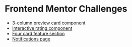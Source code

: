 # Frontend Mentor Challenges
<ul>
<li><a href="https://leyua.github.io/frontend-mentor/3-column-preview-card-component-main/">3-column preview card component</a></li>
<li><a href="https://leyua.github.io/frontend-mentor/interactive-rating-component-main/">Interactive rating component</a></li>
  <li><a href="https://leyua.github.io/frontend-mentor/four-card-feature-section-master/">Four card feature section</a></li>
  <li><a href="https://leyua.github.io/frontend-mentor/notifications-page-main/">Notifications page</a></li>
</ul>

